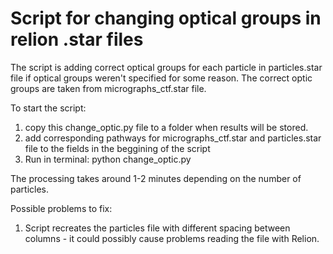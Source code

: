 # Script for changing optical groups in relion .star files

The script is adding correct optical groups for each particle in particles.star file if optical groups weren't specified for some reason. 
The correct optic groups are taken from micrographs_ctf.star file.

To start the script: 
1) copy this change_optic.py file to a folder when results will be stored.
2) add corresponding pathways for micrographs_ctf.star and particles.star file to the fields in the beggining of the script
3) Run in terminal: python change_optic.py

The processing takes around 1-2 minutes depending on the number of particles.

Possible problems to fix:
1) Script recreates the particles file with different spacing between columns - it could possibly cause problems reading the file with Relion.
